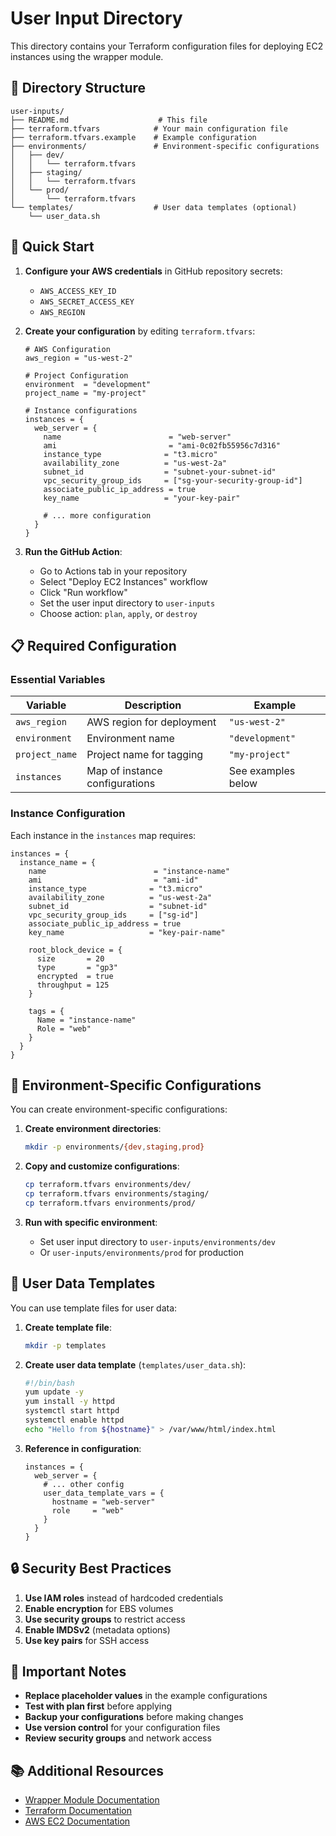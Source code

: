 # User Input Directory

This directory contains your Terraform configuration files for deploying EC2 instances using the wrapper module.

## 📁 Directory Structure

```
user-inputs/
├── README.md                    # This file
├── terraform.tfvars            # Your main configuration file
├── terraform.tfvars.example    # Example configuration
├── environments/               # Environment-specific configurations
│   ├── dev/
│   │   └── terraform.tfvars
│   ├── staging/
│   │   └── terraform.tfvars
│   └── prod/
│       └── terraform.tfvars
└── templates/                  # User data templates (optional)
    └── user_data.sh
```

## 🚀 Quick Start

1. **Configure your AWS credentials** in GitHub repository secrets:
   - `AWS_ACCESS_KEY_ID`
   - `AWS_SECRET_ACCESS_KEY`
   - `AWS_REGION`

2. **Create your configuration** by editing `terraform.tfvars`:
   ```hcl
   # AWS Configuration
   aws_region = "us-west-2"
   
   # Project Configuration
   environment  = "development"
   project_name = "my-project"
   
   # Instance configurations
   instances = {
     web_server = {
       name                        = "web-server"
       ami                         = "ami-0c02fb55956c7d316"
       instance_type              = "t3.micro"
       availability_zone          = "us-west-2a"
       subnet_id                  = "subnet-your-subnet-id"
       vpc_security_group_ids     = ["sg-your-security-group-id"]
       associate_public_ip_address = true
       key_name                   = "your-key-pair"
       
       # ... more configuration
     }
   }
   ```

3. **Run the GitHub Action**:
   - Go to Actions tab in your repository
   - Select "Deploy EC2 Instances" workflow
   - Click "Run workflow"
   - Set the user input directory to `user-inputs`
   - Choose action: `plan`, `apply`, or `destroy`

## 📋 Required Configuration

### Essential Variables

| Variable | Description | Example |
|----------|-------------|---------|
| `aws_region` | AWS region for deployment | `"us-west-2"` |
| `environment` | Environment name | `"development"` |
| `project_name` | Project name for tagging | `"my-project"` |
| `instances` | Map of instance configurations | See examples below |

### Instance Configuration

Each instance in the `instances` map requires:

```hcl
instances = {
  instance_name = {
    name                        = "instance-name"
    ami                         = "ami-id"
    instance_type              = "t3.micro"
    availability_zone          = "us-west-2a"
    subnet_id                  = "subnet-id"
    vpc_security_group_ids     = ["sg-id"]
    associate_public_ip_address = true
    key_name                   = "key-pair-name"
    
    root_block_device = {
      size       = 20
      type       = "gp3"
      encrypted  = true
      throughput = 125
    }
    
    tags = {
      Name = "instance-name"
      Role = "web"
    }
  }
}
```

## 🔧 Environment-Specific Configurations

You can create environment-specific configurations:

1. **Create environment directories**:
   ```bash
   mkdir -p environments/{dev,staging,prod}
   ```

2. **Copy and customize configurations**:
   ```bash
   cp terraform.tfvars environments/dev/
   cp terraform.tfvars environments/staging/
   cp terraform.tfvars environments/prod/
   ```

3. **Run with specific environment**:
   - Set user input directory to `user-inputs/environments/dev`
   - Or `user-inputs/environments/prod` for production

## 📝 User Data Templates

You can use template files for user data:

1. **Create template file**:
   ```bash
   mkdir -p templates
   ```

2. **Create user data template** (`templates/user_data.sh`):
   ```bash
   #!/bin/bash
   yum update -y
   yum install -y httpd
   systemctl start httpd
   systemctl enable httpd
   echo "Hello from ${hostname}" > /var/www/html/index.html
   ```

3. **Reference in configuration**:
   ```hcl
   instances = {
     web_server = {
       # ... other config
       user_data_template_vars = {
         hostname = "web-server"
         role     = "web"
       }
     }
   }
   ```

## 🔒 Security Best Practices

1. **Use IAM roles** instead of hardcoded credentials
2. **Enable encryption** for EBS volumes
3. **Use security groups** to restrict access
4. **Enable IMDSv2** (metadata options)
5. **Use key pairs** for SSH access

## 🚨 Important Notes

- **Replace placeholder values** in the example configurations
- **Test with plan first** before applying
- **Backup your configurations** before making changes
- **Use version control** for your configuration files
- **Review security groups** and network access

## 📚 Additional Resources

- [Wrapper Module Documentation](../wrapper/README.md)
- [Terraform Documentation](https://www.terraform.io/docs)
- [AWS EC2 Documentation](https://docs.aws.amazon.com/ec2/)